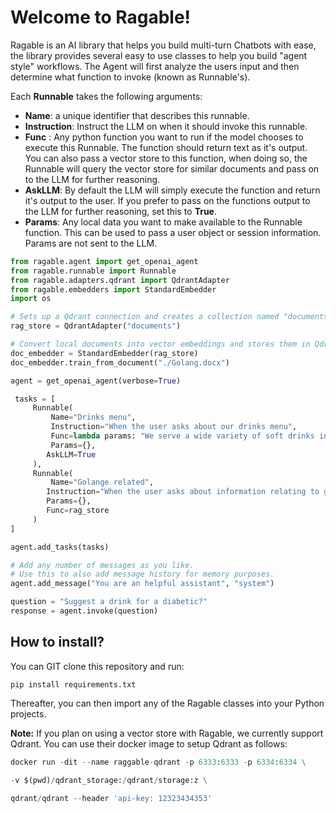# Welcome to Ragable!
Ragable is an AI library that helps you build multi-turn Chatbots with ease, the library provides several easy to use classes to help you build "agent style" workflows. The Agent will first analyze the users input and then determine what function to invoke (known as Runnable's).

Each **Runnable** takes the following arguments:
 - **Name**: a unique identifier that describes this runnable.
 - **Instruction**: Instruct the LLM on when it should invoke this runnable.
 - **Func** : Any python function you want to run if the model chooses to execute this Runnable. The function should return text as it's output. You can also pass a vector store to this function, when doing so, the Runnable will query the vector store for similar documents and pass on to the LLM for further reasoning.
 - **AskLLM**: By default the LLM will simply execute the function and return it's output to the user. If you prefer to pass on the functions output to the LLM for further reasoning, set this to **True**.
 - **Params**: Any local data you want to make available to the Runnable function. This can be used to pass a user object or session information. Params are not sent to the LLM.

```python
from ragable.agent import get_openai_agent
from ragable.runnable import Runnable
from ragable.adapters.qdrant import QdrantAdapter
from ragable.embedders import StandardEmbedder
import os

# Sets up a Qdrant connection and creates a collection named "documents"
rag_store = QdrantAdapter("documents")

# Convert local documents into vector embeddings and stores them in Qdrant.
doc_embedder = StandardEmbedder(rag_store)
doc_embedder.train_from_document("./Golang.docx")

agent = get_openai_agent(verbose=True)

 tasks = [
     Runnable(
         Name="Drinks menu",
         Instruction="When the user asks about our drinks menu",
         Func=lambda params: "We serve a wide variety of soft drinks including: Coke, Coke Zero, Fanta,Appletizer",
         Params={},
        AskLLM=True
     ),
     Runnable(
         Name="Golange related",
        Instruction="When the user asks about information relating to golang.",
        Params={},
        Func=rag_store
     )
]

agent.add_tasks(tasks)

# Add any number of messages as you like.
# Use this to also add message history for memory purposes.
agent.add_message("You are an helpful assistant", "system")

question = "Suggest a drink for a diabetic?"
response = agent.invoke(question)
```
## How to install?

You can GIT clone this repository and run:

    pip install requirements.txt

Thereafter, you can then import any of the Ragable classes into your Python projects.

**Note:** If you plan on using a vector store with Ragable, we currently support Qdrant. You can use their docker image to setup Qdrant as follows:
```python
docker run -dit --name raggable-qdrant -p 6333:6333 -p 6334:6334 \

-v $(pwd)/qdrant_storage:/qdrant/storage:z \

qdrant/qdrant --header 'api-key: 12323434353'
```